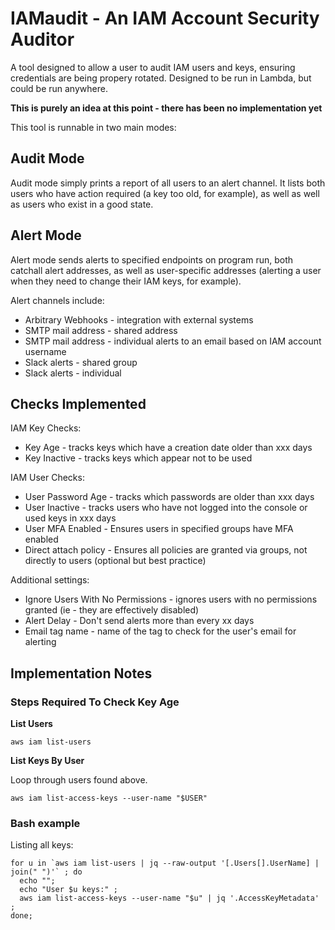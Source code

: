 # IAMaudit - An IAM Account Security Auditor

A tool designed to allow a user to audit IAM users and keys, ensuring credentials are being propery rotated. Designed to be run in Lambda, but could be run anywhere.

**This is purely an idea at this point - there has been no implementation yet**

This tool is runnable in two main modes:

## Audit Mode
Audit mode simply prints a report of all users to an alert channel. It lists both users who have action required (a key too old, for example),
as well as well as users who exist in a good state.

## Alert Mode
Alert mode sends alerts to specified endpoints on program run, both catchall alert addresses, as well as user-specific addresses (alerting a user when they need to change their IAM keys, for example).

Alert channels include:

 * Arbitrary Webhooks - integration with external systems
 * SMTP mail address - shared address
 * SMTP mail address - individual alerts to an email based on IAM account username
 * Slack alerts - shared group
 * Slack alerts - individual

## Checks Implemented

IAM Key Checks:
 * Key Age - tracks keys which have a creation date older than xxx days
 * Key Inactive - tracks keys which appear not to be used

IAM User Checks:
 * User Password Age - tracks which passwords are older than xxx days
 * User Inactive - tracks users who have not logged into the console or used keys in xxx days
 * User MFA Enabled - Ensures users in specified groups have MFA enabled
 * Direct attach policy - Ensures all policies are granted via groups, not directly to users (optional but best practice)

Additional settings:
 * Ignore Users With No Permissions - ignores users with no permissions granted (ie - they are effectively disabled)
 * Alert Delay - Don't send alerts more than every xx days
 * Email tag name - name of the tag to check for the user's email for alerting

## Implementation Notes

### Steps Required To Check Key Age

**List Users**

`aws iam list-users`

**List Keys By User**

Loop through users found above.

`aws iam list-access-keys --user-name "$USER"`



### Bash example

Listing all keys:

```
for u in `aws iam list-users | jq --raw-output '[.Users[].UserName] | join(" ")'` ; do
  echo "";
  echo "User $u keys:" ;
  aws iam list-access-keys --user-name "$u" | jq '.AccessKeyMetadata' ;
done;
```
